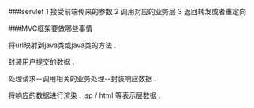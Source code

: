 ###servlet
1 接受前端传来的参数
2 调用对应的业务层
3 返回转发或者重定向

###MVC框架要做哪些事情

将url映射到java类或java类的方法 .

封装用户提交的数据 .

处理请求--调用相关的业务处理--封装响应数据 .

将响应的数据进行渲染 . jsp / html 等表示层数据 .
